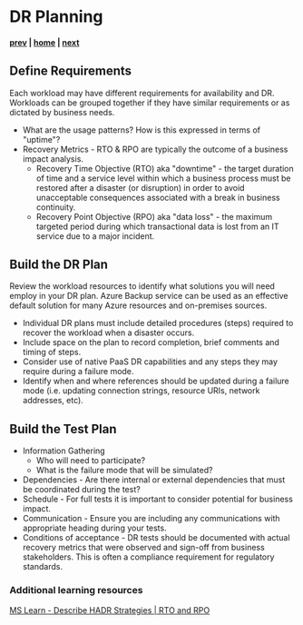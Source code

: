 # DR Planning

#### [prev](./siterecovery.md) | [home](./readme.md)  | [next](./drtesting.md)

## Define Requirements
Each workload may have different requirements for availability and DR. Workloads can be grouped together if they have similar requirements or as dictated by business needs.

  - What are the usage patterns? How is this expressed in terms of "uptime"? 
  - Recovery Metrics - RTO & RPO are typically the outcome of a business impact analysis. 
      - Recovery Time Objective (RTO) aka "downtime" - the target duration of time and a service level within which a business process must be restored after a disaster (or disruption) in order to avoid unacceptable consequences associated with a break in business continuity. 
      - Recovery Point Objective (RPO) aka "data loss" - the maximum targeted period during which transactional data is lost from an IT service due to a major incident.

## Build the DR Plan

Review the workload resources to identify what solutions you will need employ in your DR plan. Azure Backup service can be used as an effective default solution for many Azure resources and on-premises sources.

  - Individual DR plans must include detailed procedures (steps) required to recover the workload when a disaster occurs. 
  - Include space on the plan to record completion, brief comments and timing of steps.
  - Consider use of native PaaS DR capabilities and any steps they may require during a failure mode.
  - Identify when and where references should be updated during a failure mode (i.e. updating connection strings, resource URIs, network addresses, etc).

## Build the Test Plan
  - Information Gathering 
    - Who will need to participate? 
    - What is the failure mode that will be simulated?
  - Dependencies - Are there internal or external dependencies that must be coordinated during the test?
  - Schedule - For full tests it is important to consider potential for business impact.
  - Communication - Ensure you are including any communications with appropriate heading during your tests.
  - Conditions of acceptance - DR tests should be documented with actual recovery metrics that were observed and sign-off from business stakeholders. This is often a compliance requirement for  regulatory standards.

### Additional learning resources

[MS Learn - Describe HADR Strategies | RTO and RPO](https://docs.microsoft.com/en-us/learn/modules/describe-high-availability-disaster-recovery-strategies/2-describe-recovery-time-objective-recovery-point-objective)